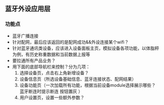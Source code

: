## 蓝牙外设应用层

### 功能点

* 蓝牙广播连接
* 针对配网，最后应该返回的是配网成功&&外设连接某个wifi？
* 针对蓝牙通讯类设备，应该进入设备面板主页，模拟设备各项功能，以体脂秤为例，有历史称重数据和当前数据上报等
* 要拉通所有产品业务？
* 用下面的底部导航栏来控制？分为几项：
  1. 选择设备页，点击右上角新增设备？
  2. 设备信息页（所选设备基础信息、蓝牙连接状态、配网结果）
  3. 设备功能页（一次加载所有功能，根据当前设备module选择展示哪些？ 蓝牙断连时提示断连 按钮置灰 ）
  4. 用户设置页，设置一些额外参数？

